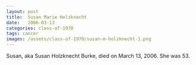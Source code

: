 ```yaml
---
layout: post
title:  Susan Marie Holzknecht
date:   2006-03-13
categories: class-of-1970
tags: cancer
images: /assets/class-of-1970/susan-m-holzknecht-1.png
---
```

Susan, aka Susan Holzknecht Burke, died on March 13, 2006. She was 53.
